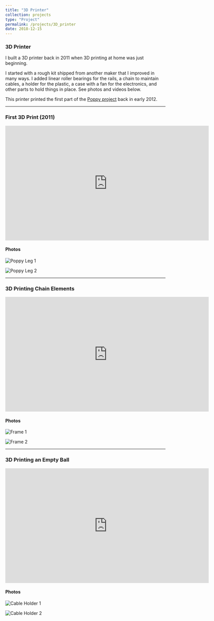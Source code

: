 ```yaml
---
title: "3D Printer"
collection: projects
type: "Project"
permalink: /projects/3D_printer
date: 2018-12-15
---
```


### 3D Printer

I built a 3D printer back in 2011 when 3D printing at home was just beginning.

I started with a rough kit shipped from another maker that I improved in many ways. I added linear roller bearings for the rails, a chain to maintain cables, a holder for the plastic, a case with a fan for the electronics, and other parts to hold things in place. See photos and videos below.

This printer printed the first part of the [Poppy project](https://www.poppy-project.org/) back in early 2012.

---

### First 3D Print (2011)

<iframe width="640" height="360" src="https://www.youtube.com/embed/MCbMIJw1MgE?controls=1&rel=0&playsinline=0&modestbranding=0&cc_load_policy=0&autoplay=0" title="First 3D print at home in 2011" frameborder="0" allow="accelerometer; autoplay; clipboard-write; encrypted-media; gyroscope; picture-in-picture; web-share" allowfullscreen></iframe>

#### Photos
![Poppy Leg 1](https://jgrizou.com/wp-content/uploads/2022/11/poppy_leg_1-300x225.jpg)

![Poppy Leg 2](https://jgrizou.com/wp-content/uploads/2022/11/poppy_leg_2.jpg)

---

### 3D Printing Chain Elements

<iframe width="640" height="360" src="https://www.youtube.com/embed/CK_Ua5wZSkU?controls=1&rel=0&playsinline=0&modestbranding=0&cc_load_policy=0&autoplay=0" title="3D printing chain elements" frameborder="0" allow="accelerometer; autoplay; clipboard-write; encrypted-media; gyroscope; picture-in-picture; web-share" allowfullscreen></iframe>

#### Photos
![Frame 1](https://jgrizou.com/wp-content/uploads/2022/11/frame_1-300x225.jpg)

![Frame 2](https://jgrizou.com/wp-content/uploads/2022/11/frame_2-225x300.jpg)

---

### 3D Printing an Empty Ball

<iframe width="640" height="360" src="https://www.youtube.com/embed/DBdOaJ1qL4U?controls=1&rel=0&playsinline=0&modestbranding=0&cc_load_policy=0&autoplay=0" title="3D printing an empty ball" frameborder="0" allow="accelerometer; autoplay; clipboard-write; encrypted-media; gyroscope; picture-in-picture; web-share" allowfullscreen></iframe>

#### Photos
![Cable Holder 1](https://jgrizou.com/wp-content/uploads/2022/11/cable_holder_1-225x300.jpg)

![Cable Holder 2](https://jgrizou.com/wp-content/uploads/2022/11/cable_holder_2-225x300.jpg)
